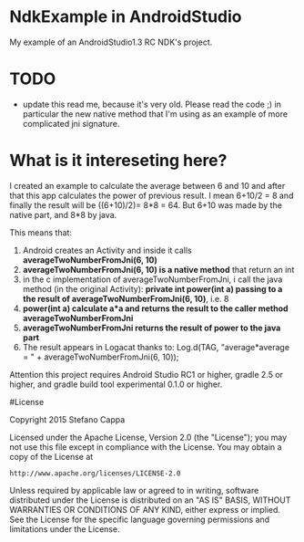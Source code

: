 # NdkExample in AndroidStudio
My example of an AndroidStudio1.3 RC NDK's project.

# TODO
- update this read me, because it's very old. Please read the code ;) in particular the new native method that I'm using as an example of more complicated jni signature.  

# What is it intereseting here?

I created an example to calculate the average between 6 and 10 and after that this app calculates the power of previous result.
I mean 6+10/2 = 8 and finally the result will be ((6+10)/2)= 8\*8 = 64.
But 6+10 was made by the native part, and 8\*8 by java.

This means that:<br>
1. Android creates an Activity and inside it calls **averageTwoNumberFromJni(6, 10)**<br>
2. **averageTwoNumberFromJni(6, 10) is a native method** that return an int<br>
3. in the c implementation of averageTwoNumberFromJni, i call the java method (in the original Activity): **private int power(int a) passing to a the result of averageTwoNumberFromJni(6, 10)**, i.e. 8<br>
4. **power(int a) calculate a\*a and returns the result to the caller method averageTwoNumberFromJni**<br>
5. **averageTwoNumberFromJni returns the result of power to the java part**<br>
6. The result appears in Logacat thanks to: Log.d(TAG, "average\*average = " + averageTwoNumberFromJni(6, 10));


Attention this project requires Android Studio RC1 or higher, gradle 2.5  or higher, and gradle build tool experimental 0.1.0 or higher.


#License

Copyright 2015 Stefano Cappa
  
Licensed under the Apache License, Version 2.0 (the "License");
you may not use this file except in compliance with the License.
You may obtain a copy of the License at

    http://www.apache.org/licenses/LICENSE-2.0

Unless required by applicable law or agreed to in writing, software
distributed under the License is distributed on an "AS IS" BASIS,
WITHOUT WARRANTIES OR CONDITIONS OF ANY KIND, either express or implied.
See the License for the specific language governing permissions and
limitations under the License.
